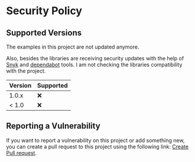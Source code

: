 # Security Policy

## Supported Versions

The examples in this project are not updated anymore.

Also, besides the libraries are receiving security updates with the help of [Snyk](https://snyk.io/) and 
[dependabot](https://dependabot.com/) tools. I am not checking the libraries compatibility with the project.

| Version | Supported          |
| ------- | ------------------ |
| 1.0.x   | :x:                |
| < 1.0   | :x:                |

## Reporting a Vulnerability

If you want to report a vulnerability on this project or add something new,  you can create a pull request to this project using the following link: 
[Create Pull request](https://github.com/coderade/angularjs-events/compare).
